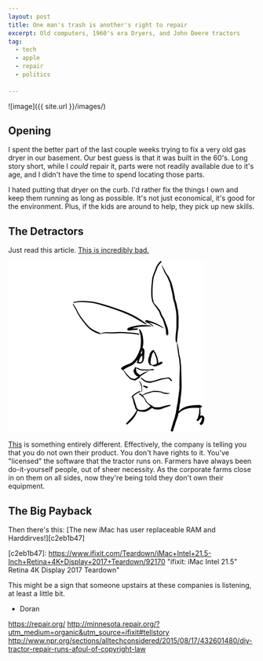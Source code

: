 ```yaml
---
layout: post
title: One man's trash is another's right to repair
excerpt: Old computers, 1960's era Dryers, and John Deere tractors
tag:
  - tech
  - apple
  - repair
  - politics

---
```


![image]({{ site.url }}/images/)

## Opening

I spent the better part of the last couple weeks trying to fix a very old gas dryer in our basement. Our best guess is that it was built in the 60's. Long story short, while I *could* repair it, parts were not readily available due to it's age, and I didn't have the time to spend locating those parts.

I hated putting that dryer on the curb. I'd rather fix the things I own and keep them running as long as possible. It's not just economical, it's good for the environment. Plus, if the kids are around to help, they pick up new skills.

## The Detractors

Just read this article. [This is incredibly bad.][05a4bd0b]

  [05a4bd0b]: http://boingboing.net/2017/04/22/drm-eschatology.html "John Deere just told the copyright office that only corporations can own property, humans can only license it"

!["For Real???"](images/for-real.gif)

[This][05a4bd0b] is something entirely different. Effectively, the company is telling you that you do not own their product. You don't have rights to it. You've "licensed" the software that the tractor runs on. Farmers have always been do-it-yourself people, out of sheer necessity. As the corporate farms close in on them on all sides, now they're being told they don't own their equipment.

## The Big Payback

Then there's this: [The new iMac has user replaceable RAM and Harddirves!][c2eb1b47]

  [c2eb1b47]: https://www.ifixit.com/Teardown/iMac+Intel+21.5-Inch+Retina+4K+Display+2017+Teardown/92170 "ifixit: iMac Intel 21.5" Retina 4K Display 2017 Teardown"

This might be a sign that someone upstairs at these companies is listening, at least a little bit.   

- Doran


https://repair.org/
http://minnesota.repair.org/?utm_medium=organic&utm_source=ifixit#tellstory
http://www.npr.org/sections/alltechconsidered/2015/08/17/432601480/diy-tractor-repair-runs-afoul-of-copyright-law
